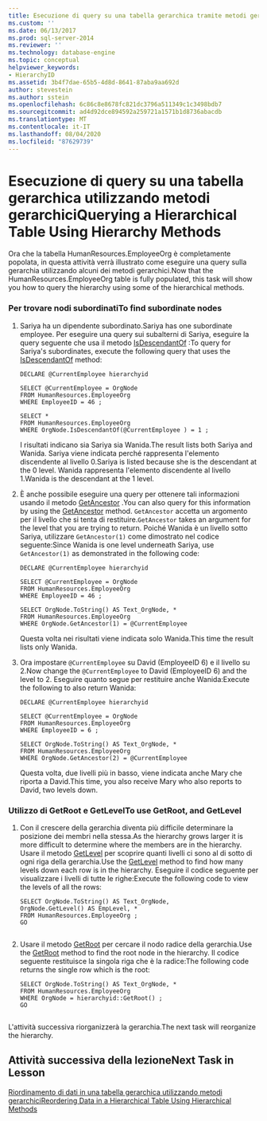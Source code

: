```yaml
---
title: Esecuzione di query su una tabella gerarchica tramite metodi gerarchici | Microsoft Docs
ms.custom: ''
ms.date: 06/13/2017
ms.prod: sql-server-2014
ms.reviewer: ''
ms.technology: database-engine
ms.topic: conceptual
helpviewer_keywords:
- HierarchyID
ms.assetid: 3b4f7dae-65b5-4d8d-8641-87aba9aa692d
author: stevestein
ms.author: sstein
ms.openlocfilehash: 6c86c8e8678fc821dc3796a511349c1c3498bdb7
ms.sourcegitcommit: ad4d92dce894592a259721a1571b1d8736abacdb
ms.translationtype: MT
ms.contentlocale: it-IT
ms.lasthandoff: 08/04/2020
ms.locfileid: "87629739"
---
```

# <a name="querying-a-hierarchical-table-using-hierarchy-methods"></a><span data-ttu-id="08df3-102">Esecuzione di query su una tabella gerarchica utilizzando metodi gerarchici</span><span class="sxs-lookup"><span data-stu-id="08df3-102">Querying a Hierarchical Table Using Hierarchy Methods</span></span>
  <span data-ttu-id="08df3-103">Ora che la tabella HumanResources.EmployeeOrg è completamente popolata, in questa attività verrà illustrato come eseguire una query sulla gerarchia utilizzando alcuni dei metodi gerarchici.</span><span class="sxs-lookup"><span data-stu-id="08df3-103">Now that the HumanResources.EmployeeOrg table is fully populated, this task will show you how to query the hierarchy using some of the hierarchical methods.</span></span>  
  
### <a name="to-find-subordinate-nodes"></a><span data-ttu-id="08df3-104">Per trovare nodi subordinati</span><span class="sxs-lookup"><span data-stu-id="08df3-104">To find subordinate nodes</span></span>  
  
1.  <span data-ttu-id="08df3-105">Sariya ha un dipendente subordinato.</span><span class="sxs-lookup"><span data-stu-id="08df3-105">Sariya has one subordinate employee.</span></span> <span data-ttu-id="08df3-106">Per eseguire una query sui subalterni di Sariya, eseguire la query seguente che usa il metodo [IsDescendantOf](/sql/t-sql/data-types/isdescendantof-database-engine) :</span><span class="sxs-lookup"><span data-stu-id="08df3-106">To query for Sariya's subordinates, execute the following query that uses the [IsDescendantOf](/sql/t-sql/data-types/isdescendantof-database-engine) method:</span></span>  
  
    ```  
    DECLARE @CurrentEmployee hierarchyid  
  
    SELECT @CurrentEmployee = OrgNode  
    FROM HumanResources.EmployeeOrg  
    WHERE EmployeeID = 46 ;  
  
    SELECT *  
    FROM HumanResources.EmployeeOrg  
    WHERE OrgNode.IsDescendantOf(@CurrentEmployee ) = 1 ;  
    ```  
  
     <span data-ttu-id="08df3-107">I risultati indicano sia Sariya sia Wanida.</span><span class="sxs-lookup"><span data-stu-id="08df3-107">The result lists both Sariya and Wanida.</span></span> <span data-ttu-id="08df3-108">Sariya viene indicata perché rappresenta l'elemento discendente al livello 0.</span><span class="sxs-lookup"><span data-stu-id="08df3-108">Sariya is listed because she is the descendant at the 0 level.</span></span> <span data-ttu-id="08df3-109">Wanida rappresenta l'elemento discendente al livello 1.</span><span class="sxs-lookup"><span data-stu-id="08df3-109">Wanida is the descendant at the 1 level.</span></span>  
  
2.  <span data-ttu-id="08df3-110">È anche possibile eseguire una query per ottenere tali informazioni usando il metodo [GetAncestor](/sql/t-sql/data-types/getancestor-database-engine) .</span><span class="sxs-lookup"><span data-stu-id="08df3-110">You can also query for this information by using the [GetAncestor](/sql/t-sql/data-types/getancestor-database-engine) method.</span></span> <span data-ttu-id="08df3-111">`GetAncestor` accetta un argomento per il livello che si tenta di restituire.</span><span class="sxs-lookup"><span data-stu-id="08df3-111">`GetAncestor` takes an argument for the level that you are trying to return.</span></span> <span data-ttu-id="08df3-112">Poiché Wanida è un livello sotto Sariya, utilizzare `GetAncestor(1)` come dimostrato nel codice seguente:</span><span class="sxs-lookup"><span data-stu-id="08df3-112">Since Wanida is one level underneath Sariya, use `GetAncestor(1)` as demonstrated in the following code:</span></span>  
  
    ```  
    DECLARE @CurrentEmployee hierarchyid  
  
    SELECT @CurrentEmployee = OrgNode  
    FROM HumanResources.EmployeeOrg  
    WHERE EmployeeID = 46 ;  
  
    SELECT OrgNode.ToString() AS Text_OrgNode, *  
    FROM HumanResources.EmployeeOrg  
    WHERE OrgNode.GetAncestor(1) = @CurrentEmployee  
    ```  
  
     <span data-ttu-id="08df3-113">Questa volta nei risultati viene indicata solo Wanida.</span><span class="sxs-lookup"><span data-stu-id="08df3-113">This time the result lists only Wanida.</span></span>  
  
3.  <span data-ttu-id="08df3-114">Ora impostare `@CurrentEmployee` su David (EmployeeID 6) e il livello su 2.</span><span class="sxs-lookup"><span data-stu-id="08df3-114">Now change the `@CurrentEmployee` to David (EmployeeID 6) and the level to 2.</span></span> <span data-ttu-id="08df3-115">Eseguire quanto segue per restituire anche Wanida:</span><span class="sxs-lookup"><span data-stu-id="08df3-115">Execute the following to also return Wanida:</span></span>  
  
    ```  
    DECLARE @CurrentEmployee hierarchyid  
  
    SELECT @CurrentEmployee = OrgNode  
    FROM HumanResources.EmployeeOrg  
    WHERE EmployeeID = 6 ;  
  
    SELECT OrgNode.ToString() AS Text_OrgNode, *  
    FROM HumanResources.EmployeeOrg  
    WHERE OrgNode.GetAncestor(2) = @CurrentEmployee  
    ```  
  
     <span data-ttu-id="08df3-116">Questa volta, due livelli più in basso, viene indicata anche Mary che riporta a David.</span><span class="sxs-lookup"><span data-stu-id="08df3-116">This time, you also receive Mary who also reports to David, two levels down.</span></span>  
  
### <a name="to-use-getroot-and-getlevel"></a><span data-ttu-id="08df3-117">Utilizzo di GetRoot e GetLevel</span><span class="sxs-lookup"><span data-stu-id="08df3-117">To use GetRoot, and GetLevel</span></span>  
  
1.  <span data-ttu-id="08df3-118">Con il crescere della gerarchia diventa più difficile determinare la posizione dei membri nella stessa.</span><span class="sxs-lookup"><span data-stu-id="08df3-118">As the hierarchy grows larger it is more difficult to determine where the members are in the hierarchy.</span></span> <span data-ttu-id="08df3-119">Usare il metodo [GetLevel](/sql/t-sql/data-types/getlevel-database-engine) per scoprire quanti livelli ci sono al di sotto di ogni riga della gerarchia.</span><span class="sxs-lookup"><span data-stu-id="08df3-119">Use the [GetLevel](/sql/t-sql/data-types/getlevel-database-engine) method to find how many levels down each row is in the hierarchy.</span></span> <span data-ttu-id="08df3-120">Eseguire il codice seguente per visualizzare i livelli di tutte le righe:</span><span class="sxs-lookup"><span data-stu-id="08df3-120">Execute the following code to view the levels of all the rows:</span></span>  
  
    ```  
    SELECT OrgNode.ToString() AS Text_OrgNode,   
    OrgNode.GetLevel() AS EmpLevel, *  
    FROM HumanResources.EmployeeOrg ;  
    GO  
  
    ```  
  
2.  <span data-ttu-id="08df3-121">Usare il metodo [GetRoot](/sql/t-sql/data-types/getroot-database-engine) per cercare il nodo radice della gerarchia.</span><span class="sxs-lookup"><span data-stu-id="08df3-121">Use the [GetRoot](/sql/t-sql/data-types/getroot-database-engine) method to find the root node in the hierarchy.</span></span> <span data-ttu-id="08df3-122">Il codice seguente restituisce la singola riga che è la radice:</span><span class="sxs-lookup"><span data-stu-id="08df3-122">The following code returns the single row which is the root:</span></span>  
  
    ```  
    SELECT OrgNode.ToString() AS Text_OrgNode, *  
    FROM HumanResources.EmployeeOrg  
    WHERE OrgNode = hierarchyid::GetRoot() ;  
    GO  
  
    ```  
  
 <span data-ttu-id="08df3-123">L'attività successiva riorganizzerà la gerarchia.</span><span class="sxs-lookup"><span data-stu-id="08df3-123">The next task will reorganize the hierarchy.</span></span>  
  
## <a name="next-task-in-lesson"></a><span data-ttu-id="08df3-124">Attività successiva della lezione</span><span class="sxs-lookup"><span data-stu-id="08df3-124">Next Task in Lesson</span></span>  
 [<span data-ttu-id="08df3-125">Riordinamento di dati in una tabella gerarchica utilizzando metodi gerarchici</span><span class="sxs-lookup"><span data-stu-id="08df3-125">Reordering Data in a Hierarchical Table Using Hierarchical Methods</span></span>](lesson-2-4-reordering-data-in-a-hierarchical-table-using-hierarchical-methods.md)  
  
  
